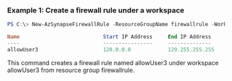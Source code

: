 ### Example 1: Create a firewall rule under a workspace
```powershell
PS C:\> New-AzSynapseFirewallRule -ResourceGroupName firewallrule -WorkspaceName firewallruletest -RuleName allowUser3 -StartIPAddress 120.0.0.0 -EndIPAddress 129.255.255.255

Name                           Start IP Address     End IP Address
----                           ----------------     --------------
allowUser3                     120.0.0.0            129.255.255.255
```

This command creates a firewall rule named allowUser3 under workspace allowUser3 from resource group firewallrule.
